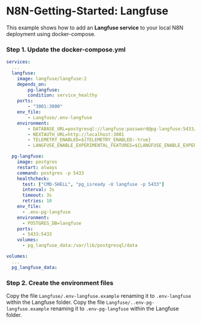 # N8N-Getting-Started: Langfuse
This example shows how to add an **Langfuse service** to your local N8N deployment using docker-compose.

### Step 1. Update the docker-compose.yml

```yaml
services:
  ...
  langfuse:
    image: langfuse/langfuse:2
    depends_on:
        pg-langfuse:
        condition: service_healthy
    ports:
        - "3001:3000"
    env_file:
        - Langfuse/.env-langfuse
    environment:
        - DATABASE_URL=postgresql://langfuse:password@pg-langfuse:5433/langfuse
        - NEXTAUTH_URL=http://localhost:3001
        - TELEMETRY_ENABLED=${TELEMETRY_ENABLED:-true}
        - LANGFUSE_ENABLE_EXPERIMENTAL_FEATURES=${LANGFUSE_ENABLE_EXPERIMENTAL_FEATURES:-true}

  pg-langfuse:
    image: postgres
    restart: always
    command: postgres -p 5433
    healthcheck:
      test: ["CMD-SHELL", "pg_isready -U langfuse -p 5433"]
      interval: 3s
      timeout: 3s
      retries: 10
    env_file:
      - .env-pg-langfuse
    environment:
      - POSTGRES_DB=langfuse
    ports:
      - 5433:5433
    volumes:
      - pg_langfuse_data:/var/lib/postgresql/data

volumes:
  ...
  pg_langfuse_data:
```

### Step 2. Create the environment files
Copy the file `Langfuse/.env-langfuse.example` renaming it to `.env-langfuse` within the Langfuse folder.
Copy the file `Langfuse/..env-pg-langfuse.example` renaming it to `.env-pg-langfuse` within the Langfuse folder.
